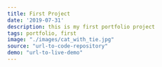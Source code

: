 ```yaml
---
title: First Project
date: '2019-07-31'
description: this is my first portfolio project
tags: portfolio, first
image: "./images/cat_with_tie.jpg"
source: "url-to-code-repository"
demo: "url-to-live-demo"
---
```

